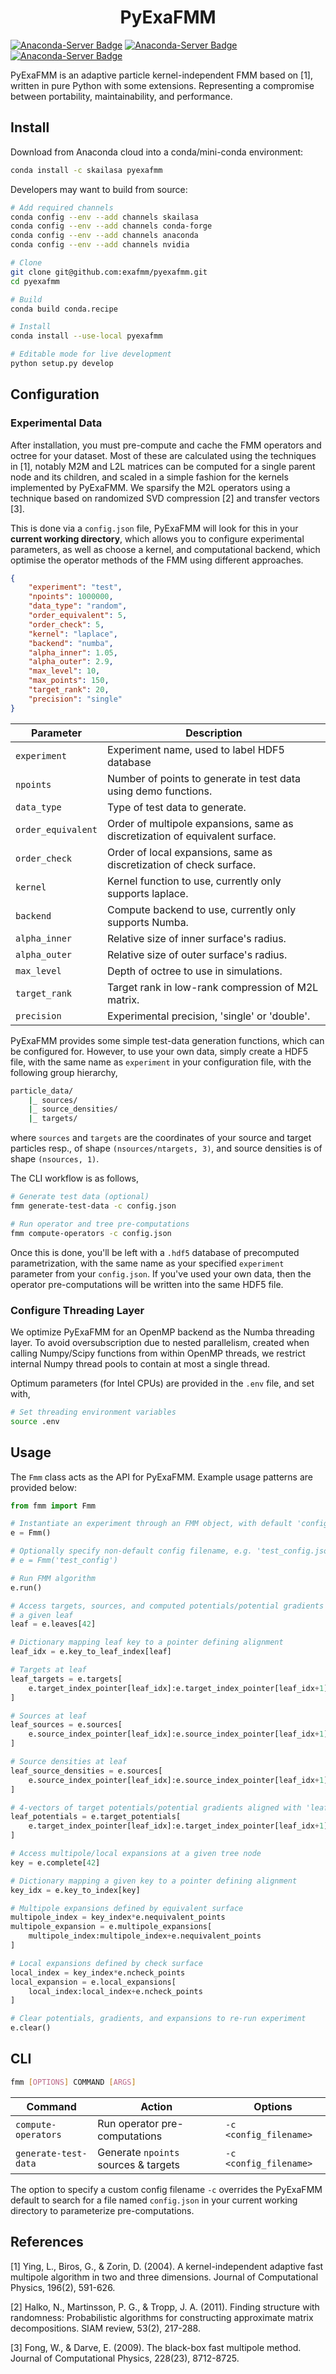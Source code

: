 <h1 align='center'>
PyExaFMM
</h1>

[![Anaconda-Server Badge](https://img.shields.io/conda/v/skailasa/pyexafmm.svg)](https://anaconda.org/skailasa/pyexafmm) [![Anaconda-Server Badge](https://anaconda.org/skailasa/pyexafmm/badges/latest_release_date.svg)](https://anaconda.org/skailasa/pyexafmm) [![Anaconda-Server Badge](https://anaconda.org/skailasa/pyexafmm/badges/platforms.svg)](https://anaconda.org/skailasa/pyexafmm)

PyExaFMM is an adaptive particle kernel-independent FMM based on [1], written in pure Python with some extensions. Representing a compromise between portability, maintainability, and performance.

## Install

Download from Anaconda cloud into a conda/mini-conda environment:

```bash
conda install -c skailasa pyexafmm
```

Developers may want to build from source:

```bash
# Add required channels
conda config --env --add channels skailasa
conda config --env --add channels conda-forge
conda config --env --add channels anaconda
conda config --env --add channels nvidia

# Clone
git clone git@github.com:exafmm/pyexafmm.git
cd pyexafmm

# Build
conda build conda.recipe

# Install
conda install --use-local pyexafmm

# Editable mode for live development
python setup.py develop
```

## Configuration

### Experimental Data

After installation, you must pre-compute and cache the FMM operators and octree for your dataset. Most of these are calculated using the techniques in [1], notably M2M and L2L matrices can be computed for a single parent node and its children, and scaled in a simple fashion for the kernels implemented by PyExaFMM. We sparsify the M2L operators using a technique based on randomized SVD compression [2] and transfer vectors [3].

This is done via a `config.json` file, PyExaFMM will look for this in your **current working directory**, which allows you to configure experimental parameters, as well as choose a kernel, and computational backend, which optimise the operator methods of the FMM using different approaches.

```json
{
    "experiment": "test",
    "npoints": 1000000,
    "data_type": "random",
    "order_equivalent": 5,
    "order_check": 5,
    "kernel": "laplace",
    "backend": "numba",
    "alpha_inner": 1.05,
    "alpha_outer": 2.9,
    "max_level": 10,
    "max_points": 150,
    "target_rank": 20,
    "precision": "single"
}
```

|Parameter      | Description                                        |
|--------------	|-----------------------------------------------	 |
| `experiment`	| Experiment name, used to label HDF5 database       |
| `npoints`     | Number of points to generate in test data using demo functions.         |
| `data_type`   | Type of test data to generate.                     |
| `order_equivalent`| Order of multipole expansions, same as discretization of equivalent surface.  |
| `order_check`     | Order of local expansions, same as discretization of check surface.           |
| `kernel`      | Kernel function to use, currently only supports laplace.          |
| `backend`      | Compute backend to use, currently only supports Numba.           |
| `alpha_inner`	| Relative size of inner surface's radius.           |
| `alpha_outer`	| Relative size of outer surface's radius.           |
| `max_level`   | Depth of octree to use in simulations.             |
| `target_rank` | Target rank in low-rank compression of M2L matrix. |
| `precision`   | Experimental precision, 'single' or 'double'.             |

PyExaFMM provides some simple test-data generation functions, which can be configured for. However, to use your own data, simply create a HDF5 file, with the same name as `experiment` in your configuration file, with the following group hierarchy,

```bash
particle_data/
    |_ sources/
    |_ source_densities/
    |_ targets/
```

where `sources` and `targets` are the coordinates of your source and target particles resp., of shape `(nsources/ntargets, 3)`, and source densities is of shape `(nsources, 1)`.

The CLI workflow is as follows,

```bash
# Generate test data (optional)
fmm generate-test-data -c config.json

# Run operator and tree pre-computations
fmm compute-operators -c config.json
```

Once this is done, you'll be left with a `.hdf5` database of precomputed parametrization, with the same name as your specified `experiment` parameter from your `config.json`. If you've used your own data, then the operator pre-computations will be written into the same HDF5 file.

### Configure Threading Layer

We optimize PyExaFMM for an OpenMP backend as the Numba threading layer. To avoid oversubscription due to nested parallelism, created when calling Numpy/Scipy functions from within OpenMP threads, we restrict internal Numpy thread pools to contain at most a single thread.

Optimum parameters (for Intel CPUs) are provided in the `.env` file, and set with,

```bash
# Set threading environment variables
source .env
```

## Usage

The `Fmm` class acts as the API for PyExaFMM. Example usage patterns are provided below:

```python
from fmm import Fmm

# Instantiate an experiment through an FMM object, with default 'config.json'
e = Fmm()

# Optionally specify non-default config filename, e.g. 'test_config.json'
# e = Fmm('test_config')

# Run FMM algorithm
e.run()

# Access targets, sources, and computed potentials/potential gradients at
# a given leaf
leaf = e.leaves[42]

# Dictionary mapping leaf key to a pointer defining alignment
leaf_idx = e.key_to_leaf_index[leaf]

# Targets at leaf
leaf_targets = e.targets[
    e.target_index_pointer[leaf_idx]:e.target_index_pointer[leaf_idx+1]
]

# Sources at leaf
leaf_sources = e.sources[
    e.source_index_pointer[leaf_idx]:e.source_index_pointer[leaf_idx+1]
]

# Source densities at leaf
leaf_source_densities = e.sources[
    e.source_index_pointer[leaf_idx]:e.source_index_pointer[leaf_idx+1]
]

# 4-vectors of target potentials/potential gradients aligned with 'leaf_targets'
leaf_potentials = e.target_potentials[
    e.target_index_pointer[leaf_idx]:e.target_index_pointer[leaf_idx+1]
]

# Access multipole/local expansions at a given tree node
key = e.complete[42]

# Dictionary mapping a given key to a pointer defining alignment
key_idx = e.key_to_index[key]

# Multipole expansions defined by equivalent surface
multipole_index = key_index*e.nequivalent_points
multipole_expansion = e.multipole_expansions[
    multipole_index:multipole_index+e.nequivalent_points
]

# Local expansions defined by check surface
local_index = key_index*e.ncheck_points
local_expansion = e.local_expansions[
    local_index:local_index+e.ncheck_points
]

# Clear potentials, gradients, and expansions to re-run experiment
e.clear()
```


## CLI

```bash
fmm [OPTIONS] COMMAND [ARGS]
```

|Command               | Action                                  | Options                 |
|--------------        |------------------------------------	 |--------------           |
| `compute-operators`  | Run operator pre-computations           | `-c <config_filename>`  |
| `generate-test-data` | Generate `npoints` sources & targets    | `-c <config_filename>`  |

The option to specify a custom config filename `-c` overrides the PyExaFMM default to search for a file named `config.json` in your current working directory to parameterize pre-computations.


## References

[1] Ying, L., Biros, G., & Zorin, D. (2004). A kernel-independent adaptive fast multipole algorithm in two and three dimensions. Journal of Computational Physics, 196(2), 591-626.

[2] Halko, N., Martinsson, P. G., & Tropp, J. A. (2011). Finding structure with randomness: Probabilistic algorithms for constructing approximate matrix decompositions. SIAM review, 53(2), 217-288.

[3] Fong, W., & Darve, E. (2009). The black-box fast multipole method. Journal of Computational Physics, 228(23), 8712-8725.